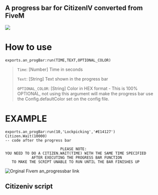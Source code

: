 ## A progress bar for CitizenIV converted from FiveM 
![](https://user-images.githubusercontent.com/36258300/177007964-d6fea7d4-7705-4f2a-811d-5d723bbe9385.png)
# How to use

`exports.an_progBar:run(TIME,TEXT,OPTIONAL_COLOR)`

> `Time`: [Number] Time in seconds
> 
> `Text`: [String] Text shown in the progress bar
> 
> `OPTIONAL_COLOR`: [String] Color in HEX format - This is 100% OPTIONAL, not using this argument will make the progress bar use the Config.defaultColor set on the config file.


# EXAMPLE
```
exports.an_progBar:run(10,'Lockpicking','#E14127')
Citizen.Wait(10000)
-- code after the progress bar
```
```
                         PLEASE NOTE:
YOU NEED TO DO A CITIZEN.WAIT(TIME) WITH THE SAME TIME SPECIFIED
            AFTER EXECUTING THE PROGRESS BAR FUNCTION
   TO MAKE THE SCRIPT UNABLE TO RUN UNTIL THE BAR FINISHES UP
   ```
![Orginal Fivem an_progressbar link](https://github.com/aymannajim/an_progBar)

## Citizeniv script
